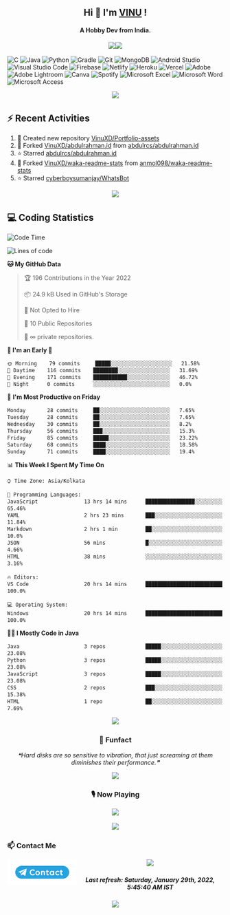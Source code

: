 <!--About Start-->
<h2 align="center"><bold>Hi 👋 I'm <a href="https://vinuxd.github.io">VINU</a> !</bold></h2>
<h4 align="center"><bold>A Hobby Dev from India.</bold></h4>
<p align="center"><img src="https://readme-typing-svg.herokuapp.com?font=Open+Sans&color=%2300FF7F&size=15&center=true&vCenter=true&width=500&height=20&lines=Software+Developer;Electrical+Engineer"/><img src="https://user-images.githubusercontent.com/73097560/115834477-dbab4500-a447-11eb-908a-139a6edaec5c.gif"/></p>
<!--About End-->

<!--Skill Icon Start-->
![C](https://img.shields.io/badge/c-%2300599C.svg?style=for-the-badge&logo=c&logoColor=white)
![Java](https://img.shields.io/badge/java-%23ED8B00.svg?style=for-the-badge&logo=java&logoColor=white)
![Python](https://img.shields.io/badge/python-3670A0?style=for-the-badge&logo=python&logoColor=ffdd54)
![Gradle](https://img.shields.io/badge/Gradle-02303A.svg?style=for-the-badge&logo=Gradle&logoColor=white)
![Git](https://img.shields.io/badge/git-%23F05033.svg?style=for-the-badge&logo=git&logoColor=white)
![MongoDB](https://img.shields.io/badge/MongoDB-%234ea94b.svg?style=for-the-badge&logo=mongodb&logoColor=white)
![Android Studio](https://img.shields.io/badge/Android%20Studio-3DDC84.svg?style=for-the-badge&logo=android-studio&logoColor=white)
![Visual Studio Code](https://img.shields.io/badge/Visual%20Studio%20Code-0078d7.svg?style=for-the-badge&logo=visual-studio-code&logoColor=white)
![Firebase](https://img.shields.io/badge/firebase-%23039BE5.svg?style=for-the-badge&logo=firebase)
![Netlify](https://img.shields.io/badge/netlify-%23000000.svg?style=for-the-badge&logo=netlify&logoColor=#00C7B7)
![Heroku](https://img.shields.io/badge/heroku-%23430098.svg?style=for-the-badge&logo=heroku&logoColor=white)
![Vercel](https://img.shields.io/badge/vercel-%23000000.svg?style=for-the-badge&logo=vercel&logoColor=white)
![Adobe](https://img.shields.io/badge/adobe-%23FF0000.svg?style=for-the-badge&logo=adobe&logoColor=white)
![Adobe Lightroom](https://img.shields.io/badge/Adobe%20Lightroom-31A8FF.svg?style=for-the-badge&logo=Adobe%20Lightroom&logoColor=white)
![Canva](https://img.shields.io/badge/Canva-%2300C4CC.svg?style=for-the-badge&logo=Canva&logoColor=white)
![Spotify](https://img.shields.io/badge/Spotify-1ED760?style=for-the-badge&logo=spotify&logoColor=white)
![Microsoft Excel](https://img.shields.io/badge/Microsoft_Excel-217346?style=for-the-badge&logo=microsoft-excel&logoColor=white)
![Microsoft Word](https://img.shields.io/badge/Microsoft_Word-2B579A?style=for-the-badge&logo=microsoft-word&logoColor=white)
![Microsoft Access](https://img.shields.io/badge/Microsoft_Access-A4373A?style=for-the-badge&logo=microsoft-access&logoColor=white)
<!--Skill Icon End-->

<!--Github Stats Start-->
<p align="center"><a href=https://vinuxd.me><img src="https://github-readme-stats.vercel.app/api?username=vinuxd&hide=contribs,prs&show_icons=true&theme=chartreuse-dark&include_all_commits=true&count_private=true"/></a></p>
<!--Github Stats End-->

<h2>⚡ Recent Activities</h2>

<!--RECENT_ACTIVITY:start-->
1. 📔 Created new repository [VinuXD/Portfolio-assets](https://github.com/VinuXD/Portfolio-assets)
2. 🔱 Forked [VinuXD/abdulrahman.id](https://github.com/VinuXD/abdulrahman.id) from [abdulrcs/abdulrahman.id](https://github.com/abdulrcs/abdulrahman.id)
3. ⭐ Starred [abdulrcs/abdulrahman.id](https://github.com/abdulrcs/abdulrahman.id)
4. 🔱 Forked [VinuXD/waka-readme-stats](https://github.com/VinuXD/waka-readme-stats) from [anmol098/waka-readme-stats](https://github.com/anmol098/waka-readme-stats)
5. ⭐ Starred [cyberboysumanjay/WhatsBot](https://github.com/cyberboysumanjay/WhatsBot)
<!--RECENT_ACTIVITY:end-->

<!--Border Line-->
<p align="center"><img src="https://user-images.githubusercontent.com/73097560/115834477-dbab4500-a447-11eb-908a-139a6edaec5c.gif"/></p>
<!--Border Line-->


<h2>💻 Coding Statistics</h2>

<!--START_SECTION:waka-->
![Code Time](http://img.shields.io/badge/Code%20Time%20since%2021/1/2022-28%20hrs%2026%20mins-blue?style=plastic&logo=Codepen)

![Lines of code](https://img.shields.io/badge/From%20Hello%20World%20I%27ve%20Written-83%20Thousand%20lines%20of%20code-blue)

**🐱 My GitHub Data** 

> 🏆 196 Contributions in the Year 2022
 > 
> 📦 24.9 kB Used in GitHub's Storage 
 > 
> 🚫 Not Opted to Hire
 > 
> 📜 10 Public Repositories 
 > 
> 🔑 ∞ private repositories.

**🥰 I'm an Early 🐤** 

```text
🌞 Morning    79 commits     █████░░░░░░░░░░░░░░░░░░░░   21.58% 
🌆 Daytime    116 commits    ████████░░░░░░░░░░░░░░░░░   31.69% 
🌃 Evening    171 commits    ███████████░░░░░░░░░░░░░░   46.72% 
🌙 Night      0 commits      ░░░░░░░░░░░░░░░░░░░░░░░░░   0.0%
```
📅 **I'm Most Productive on Friday** 

```text
Monday       28 commits     ██░░░░░░░░░░░░░░░░░░░░░░░   7.65% 
Tuesday      28 commits     ██░░░░░░░░░░░░░░░░░░░░░░░   7.65% 
Wednesday    30 commits     ██░░░░░░░░░░░░░░░░░░░░░░░   8.2% 
Thursday     56 commits     ███░░░░░░░░░░░░░░░░░░░░░░   15.3% 
Friday       85 commits     █████░░░░░░░░░░░░░░░░░░░░   23.22% 
Saturday     68 commits     ████░░░░░░░░░░░░░░░░░░░░░   18.58% 
Sunday       71 commits     ████░░░░░░░░░░░░░░░░░░░░░   19.4%
```


📊 **This Week I Spent My Time On** 

```text
⌚︎ Time Zone: Asia/Kolkata

💬 Programming Languages: 
JavaScript               13 hrs 14 mins      ████████████████░░░░░░░░░   65.46% 
YAML                     2 hrs 23 mins       ███░░░░░░░░░░░░░░░░░░░░░░   11.84% 
Markdown                 2 hrs 1 min         ██░░░░░░░░░░░░░░░░░░░░░░░   10.0% 
JSON                     56 mins             █░░░░░░░░░░░░░░░░░░░░░░░░   4.66% 
HTML                     38 mins             ░░░░░░░░░░░░░░░░░░░░░░░░░   3.16%

🔥 Editors: 
VS Code                  20 hrs 14 mins      █████████████████████████   100.0%

💻 Operating System: 
Windows                  20 hrs 14 mins      █████████████████████████   100.0%
```

**🧑‍💻 I Mostly Code in Java** 

```text
Java                     3 repos             █████░░░░░░░░░░░░░░░░░░░░   23.08% 
Python                   3 repos             █████░░░░░░░░░░░░░░░░░░░░   23.08% 
JavaScript               3 repos             █████░░░░░░░░░░░░░░░░░░░░   23.08% 
CSS                      2 repos             ███░░░░░░░░░░░░░░░░░░░░░░   15.38% 
HTML                     1 repo              ██░░░░░░░░░░░░░░░░░░░░░░░   7.69%
```



<!--END_SECTION:waka-->

<!--Border Line-->
<p align="center"><img src="https://user-images.githubusercontent.com/73097560/115834477-dbab4500-a447-11eb-908a-139a6edaec5c.gif"/></p>
<!--Border Line-->

<!--Funfact start-->
<h3 align="center">🎈 Funfact</h3>
<p align="center">
<!--STARTS_HERE_QUOTE_README-->
<i>❝Hard disks are so sensitive to vibration, that just screaming at them diminishes their performance.❞</i>
<!--ENDS_HERE_QUOTE_README-->
</p>
<!--Funfact end-->

<!--Border Line-->
<p align="center"><img src="https://user-images.githubusercontent.com/73097560/115834477-dbab4500-a447-11eb-908a-139a6edaec5c.gif"/></p>
<!--Border Line-->

<!--Spotify Start-->
<h3 align="center">🎙 Now Playing</h3>
<p align="center"><a href=https://vinuxd.me><img src="https://spotifyxd.vercel.app/api/spotify?background_color=000000&border_color=00ff7f"/></a></p>
<!--Spotify End-->

<!--Border Line-->
<p align="center"><img src="https://user-images.githubusercontent.com/73097560/115834477-dbab4500-a447-11eb-908a-139a6edaec5c.gif"/></p>
<!--Border Line-->

<h3>📫 Contact Me</h3>
<a href="https://t.me/vinuxd" class="padded"><img height="60" align="left" alt="contact" src="https://github.com/VinuXD/VinuXD/blob/master/assests/contact.png" /></a>

<!--Border Line-->
<p align="center"><img src="https://user-images.githubusercontent.com/73097560/115834477-dbab4500-a447-11eb-908a-139a6edaec5c.gif"/></p>
<!--Border Line-->

<!--RECENT_ACTIVITY:last_update-->
<h5 align="center">Last refresh: <b>Saturday, January 29th, 2022, 5:45:40 AM IST</b></h5>
<!--RECENT_ACTIVITY:last_update_end-->

<!--Border Line-->
<p align="center"><img src="https://user-images.githubusercontent.com/73097560/115834477-dbab4500-a447-11eb-908a-139a6edaec5c.gif"/></p>
<!--Border Line-->
